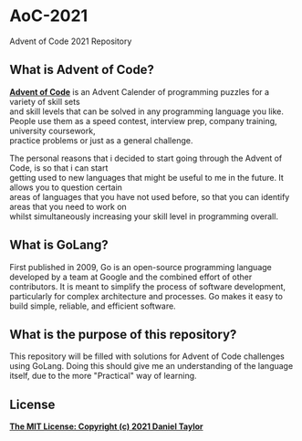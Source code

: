 # AoC-2021
Advent of Code 2021 Repository

## What is Advent of Code?
[**Advent of Code**](https://adventofcode.com/) is an Advent Calender of programming puzzles for a variety of skill sets  
and skill levels that can be solved in any programming language you like.  
People use them as a speed contest, interview prep, company training, university coursework,  
practice problems or just as a general challenge.

The personal reasons that i decided to start going through the Advent of Code, is so that i can start  
getting used to new languages that might be useful to me in the future. It allows you to question certain  
areas of languages that you have not used before, so that you can identify areas that you need to work on  
whilst simultaneously increasing your skill level in programming overall.

## What is GoLang?
First published in 2009, Go is an open-source programming language developed by a team at Google and the
combined effort of other contributors. It is meant to simplify the process of software development,
particularly for complex architecture and processes. Go makes it easy to build simple, reliable, and 
efficient software.

## What is the purpose of this repository?
This repository will be filled with solutions for Advent of Code challenges using GoLang. Doing this
should give me an understanding of the language itself, due to the more "Practical" way of learning.

## License
[**The MIT License: Copyright (c) 2021 Daniel Taylor**](https://github.com/DannyT115/AoC-2021/blob/dev/LICENSE)
